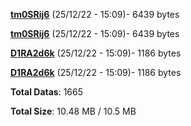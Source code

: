 [**tm0SRij6**](/data/tm0SRij6.txt) (25/12/22 - 15:09)- 6439 bytes

[**tm0SRij6**](/data/tm0SRij6.txt) (25/12/22 - 15:09)- 6439 bytes

[**D1RA2d6k**](/data/D1RA2d6k.txt) (25/12/22 - 15:09)- 1186 bytes

[**D1RA2d6k**](/data/D1RA2d6k.txt) (25/12/22 - 15:09)- 1186 bytes

**Total Datas**: 1665

**Total Size**: 10.48 MB / 10.5 MB